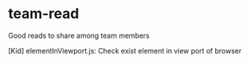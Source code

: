 # team-read
Good reads to share among team members

[Kid] elementInViewport.js: Check exist element in view port of browser

